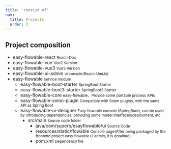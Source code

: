```yaml
---
title: 'consist of'
nav:
  title: Projects
  order: 3
---
```


## Project composition

<Tree>
  <ul>
  	<li>easy-flowable-react <small>React+Doc</small>
  	<li>easy-flowable-vue <small>Vue2 Version</small>
  	<li>easy-flowable-vue3 <small>Vue3 Version</small>
  	<li>easy-flowable-ui-admin <small>ui console(React+UmiJs)</small>
	<li>easy-flowable <small>service module</small>
	<ul>
		<li>easy-flowable-boot-starter <small>SpringBoot Starter</small>
		<li>easy-flowable-boot3-starter <small>SpringBoot3 Starter</small>
		<li>easy-flowable-core <small>easy-flowable，Provide some portable process APIs</small>
		<li>easy-flowable-solon-plugin <small>Compatible with Solon plugins, with the same API as Spring Boot</small>
		<li>easy-flowable-ui-designer <small>Easy flowable console (SpringBoot), can be used by introducing dependencies, providing some model interfaces/deployment, etc</small>
		<ul>
			<li>src/main <small>Source code folder</small>
				<ul>
					<li>java/com/superb/esayflowable/ui <small>Source Code</small>
					<li>resources/static/flowable <small>Console page(After being packaged by the frontend project easy flowable ui admin, it is obtained)</small>
			<li>pom.xml <small>Dependency file</small>
  </ul>
</Tree>
